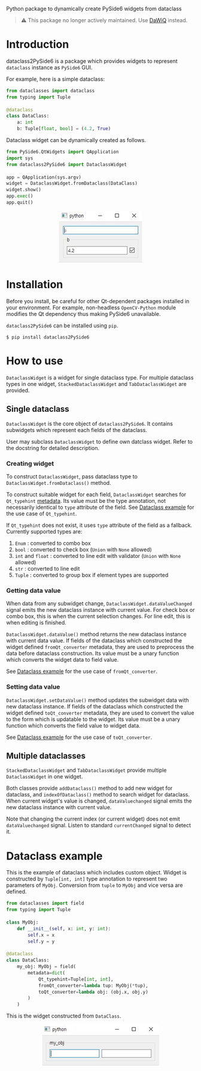 Python package to dynamically create PySide6 widgets from dataclass

> :warning: This package no longer actively maintained. Use [DaWiQ](https://pypi.org/project/dawiq/) instead.

# Introduction

dataclass2PySide6 is a package which provides widgets to represent `dataclass` instance as `PySide6` GUI.

For example, here is a simple dataclass:

```python
from dataclasses import dataclass
from typing import Tuple

@dataclass
class DataClass:
    a: int
    b: Tuple[float, bool] = (4.2, True)
```

Dataclass widget can be dynamically created as follows.

```python
from PySide6.QtWidgets import QApplication
import sys
from dataclass2PySide6 import DataclassWidget

app = QApplication(sys.argv)
widget = DataclassWidget.fromDataclass(DataClass)
widget.show()
app.exec()
app.quit()
```

<div align="center">
  <img src="https://github.com/JSS95/dataclass2PySide6/raw/master/imgs/example.jpg"/><br>
</div>

# Installation

Before you install, be careful for other Qt-dependent packages installed in your environment.
For example, non-headless `OpenCV-Python` module modifies the Qt dependency thus making PySide6 unavailable.

`dataclass2PySide6` can be installed using `pip`.

```
$ pip install dataclass2PySide6
```

# How to use

`DataclassWidget` is a widget for single dataclass type.
For multiple dataclass types in one widget, `StackedDataclassWidget` and `TabDataclassWidget` are provided.

## Single dataclass

`DataclassWidget` is the core object of `dataclass2PySide6`. It contains subwidgets which represent each fields of the dataclass.

User may subclass `DataclassWidget` to define own datclass widget. Refer to the docstring for detailed description.

### Creating widget

To construct `DataclassWidget`, pass dataclass type to `DataclassWidget.fromDataclass()` method.

To construct suitable widget for each field, `DataclassWidget` searches for `Qt_typehint` [metadata](https://docs.python.org/3/library/dataclasses.html#dataclasses.field).
Its value must be the type annotation, not necessarily identical to `type` attribute of the field. See [Dataclass example](#Dataclass-example) for the use case of `Qt_typehint`.

If `Qt_typehint` does not exist, it uses `type` attribute of the field as a fallback.
Currently supported types are:

1. `Enum` : converted to combo box
2. `bool` : converted to check box (`Union` with `None` allowed)
3. `int` and `float` : converted to line edit with validator (`Union` with `None` allowed)
4. `str` : converted to line edit
5. `Tuple` : converted to group box if element types are supported

### Getting data value

When data from any subwidget change, `DataclassWidget.dataValueChanged` signal emits the new dataclass instance with current value.
For check box or combo box, this is when the current selection changes. For line edit, this is when editing is finished.

`DataclassWidget.dataValue()` method returns the new dataclass instance with current data value.
If fields of the dataclass which constructed the widget defined `fromQt_converter` metadata, they are used to preprocess the data before dataclass construction.
Its value must be a unary function which converts the widget data to field value.

See [Dataclass example](#Dataclass-example) for the use case of `fromQt_converter`.

### Setting data value

`DataclassWidget.setDataValue()` method updates the subwidget data with new dataclass instance.
If fields of the dataclass which constructed the widget defined `toQt_converter` metadata,
they are used to convert the value to the form which is updatable to the widget.
Its value must be a unary function which converts the field value to widget data.

See [Dataclass example](#Dataclass-example) for the use case of `toQt_converter`.

## Multiple dataclasses

`StackedDataclassWidget` and `TabDataclassWidget` provide multiple `DataclassWidget` in one widget.

Both classes provide `addDataclass()` method to add new widget for dataclass, and `indexOfDataclass()` method to search widget for dataclass.
When current widget's value is changed, `dataValuechanged` signal emits the new dataclass instance with current value.

Note that changing the current index (or current widget) does not emit `dataValuechanged` signal.
Listen to standard `currentChanged` signal to detect it.

# Dataclass example

This is the example of dataclass which includes custom object.
Widget is constructed by `Tuple[int, int]` type annotation to represent two parameters of `MyObj`.
Conversion from `tuple` to `MyObj` and vice versa are defined.

```python
from dataclasses import field
from typing import Tuple

class MyObj:
    def __init__(self, x: int, y: int):
        self.x = x
        self.y = y

@dataclass
class DataClass:
    my_obj: MyObj = field(
        metadata=dict(
            Qt_typehint=Tuple[int, int],
            fromQt_converter=lambda tup: MyObj(*tup),
            toQt_converter=lambda obj: (obj.x, obj.y)
        )
    )
```

This is the widget constructed from `DataClass`.

<div align="center">
  <img src="https://github.com/JSS95/dataclass2PySide6/raw/master/imgs/example2.jpg"/><br>
</div>
